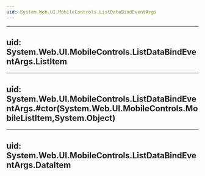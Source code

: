 ```yaml
---
uid: System.Web.UI.MobileControls.ListDataBindEventArgs
---
```


---
uid: System.Web.UI.MobileControls.ListDataBindEventArgs.ListItem
---

---
uid: System.Web.UI.MobileControls.ListDataBindEventArgs.#ctor(System.Web.UI.MobileControls.MobileListItem,System.Object)
---

---
uid: System.Web.UI.MobileControls.ListDataBindEventArgs.DataItem
---

